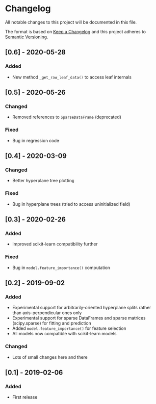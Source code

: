 # Changelog
All notable changes to this project will be documented in this file.

The format is based on [Keep a Changelog](https://keepachangelog.com/)
and this project adheres to [Semantic Versioning](https://semver.org/).

## [0.6] - 2020-05-28
### Added
- New method `_get_raw_leaf_data()` to access leaf internals

## [0.5] - 2020-05-26
### Changed
- Removed references to `SparseDataFrame` (deprecated)

### Fixed
- Bug in regression code

## [0.4] - 2020-03-09
### Changed
- Better hyperplane tree plotting

### Fixed
- Bug in hyperplane trees (tried to access uninitialized field)

## [0.3] - 2020-02-26
### Added
- Improved scikit-learn compatibility further

### Fixed
- Bug in `model.feature_importance()` computation

## [0.2] - 2019-09-02
### Added
- Experimental support for arbitrarily-oriented hyperplane splits rather than axis-perpendicular ones only
- Experimental support for sparse DataFrames and sparse matrices (scipy.sparse) for fitting and prediction
- Added `model.feature_importance()` for feature selection
- All models now compatible with scikit-learn models

### Changed
- Lots of small changes here and there

## [0.1] - 2019-02-06
### Added
- First release
